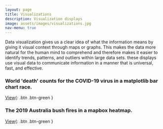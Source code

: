 ```yaml
---
layout: page
title: Visualizations
description: Visualization displays
image: assets/images/visualizations.jpg
nav-menu: true
---
```


Data visualization gives us a clear idea of what the information means by giving it visual context through maps or graphs. This makes the data more natural for the human mind to comprehend and therefore makes it easier to identify trends, patterns, and outliers within large data sets. these displays use visual data to communicate information in a manner that is universal, fast, and effective.

### World 'death' counts for the COVID-19 virus in a matplotlib bar chart race.
[View](https://cvanchieri.github.io/DSPortfolio/covidmatplotlibbarchartrace.html){: .btn .btn-green }

### The 2019 Australia bush fires in a mapbox heatmap.
[View](https://cvanchieri.github.io/DSPortfolio/bushfiresmapboxheatmap.html){: .btn .btn-green }
